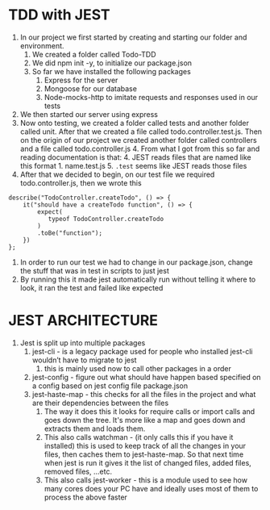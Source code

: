 # TDD with JEST

1. In our project we first started by creating and starting our folder and environment.
    1. We created a folder called Todo-TDD
    2. We did npm init -y, to initialize our package.json
    3. So far we have installed the following packages
        1. Express for the server
        2. Mongoose for our database
        3. Node-mocks-http to imitate requests and responses used in our tests
2. We then started our server using express
3. Now onto testing, we created a folder called tests and another folder called unit. After that we created a file called todo.controller.test.js. Then on the origin of our project we created another folder called controllers and a file called todo.controller.js
    4. From what I got from this so far and reading documentation is that:
        4. JEST reads files that are named like this format
            1. name.test.js
        5. `.test` seems like JEST reads those files
4. After that we decided to begin, on our test file we required todo.controller.js, then we wrote this

```JS
describe("TodoController.createTodo", () => {
    it("should have a createTodo function", () => {
        expect(
           typeof TodoController.createTodo
        )
        .toBe("function");
    })
};
```

1. In order to run our test we had to change in our package.json, change the stuff that was in test in scripts to just jest
2. By running this it made jest automatically run without telling it where to look, it ran the test and failed like expected

# JEST ARCHITECTURE

1. Jest is split up into multiple packages
    1. jest-cli - is a legacy package used for people who installed jest-cli wouldn’t have to migrate to jest
        1. this is mainly used now to call other packages in a order
    2. jest-config - figure out what should have happen based specified on a config based on jest config file package.json
    3. jest-haste-map - this checks for all the files in the project and what are their dependencies between the files
        1. The way it does this it looks for require calls or import calls and goes down the tree. It's more like a map and goes down and extracts them and loads them.
        2. This also calls watchman - (it only calls this if you have it installed) this is used to keep track of all the changes in your files, then caches them to jest-haste-map. So that next time when jest is run it gives it the list of changed files, added files, removed files, …etc.
        3. This also calls jest-worker - this is a module used to see how many cores does your PC have and ideally uses most of them to process the above faster
